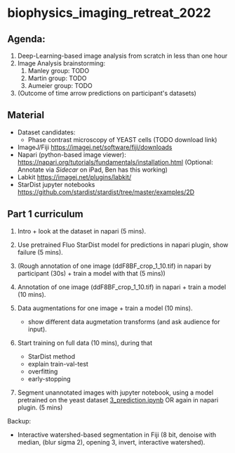 # biophysics_imaging_retreat_2022

## Agenda:
1. Deep-Learning-based image analysis from scratch in less than one hour
1. Image Analysis brainstorming:
    1. Manley group: TODO
    2. Martin group: TODO
    3. Aumeier group: TODO
1. (Outcome of time arrow predictions on participant's datasets)

## Material
- Dataset candidates:
    - Phase contrast microscopy of YEAST cells (TODO download link)
- ImageJ/Fiji https://imagej.net/software/fiji/downloads
- Napari (python-based image viewer): https://napari.org/tutorials/fundamentals/installation.html (Optional: Annotate via _Sidecar_ on iPad, Ben has this working)
- Labkit https://imagej.net/plugins/labkit/
- StarDist jupyter notebooks https://github.com/stardist/stardist/tree/master/examples/2D

## Part 1 curriculum
1. Intro + look at the dataset in napari (5 mins).
1. Use pretrained Fluo StarDist model for predictions in napari plugin, show failure (5 mins).
1. (Rough annotation of one image (ddF8BF_crop_1_10.tif) in napari by participant (30s) + train a model with that (5 mins))
1. Annotation of one image (ddF8BF_crop_1_10.tif) in napari + train a model (10 mins).
1. Data augmentations for one image + train a model (10 mins).
    - show different data augmetation transforms (and ask audience for input).
1. Start training on full data (10 mins), during that
    - StarDist method
    - explain train-val-test
    - overfitting
    - early-stopping

1. Segment unannotated images with jupyter notebook, using a model pretrained on the yeast dataset [3_prediction.ipynb](https://github.com/stardist/stardist/blob/master/examples/2D/3_prediction.ipynb) OR again in napari plugin. (5 mins)

Backup:
- Interactive watershed-based segmentation in Fiji (8 bit, denoise with median, (blur sigma 2), opening 3, invert, interactive watershed).
